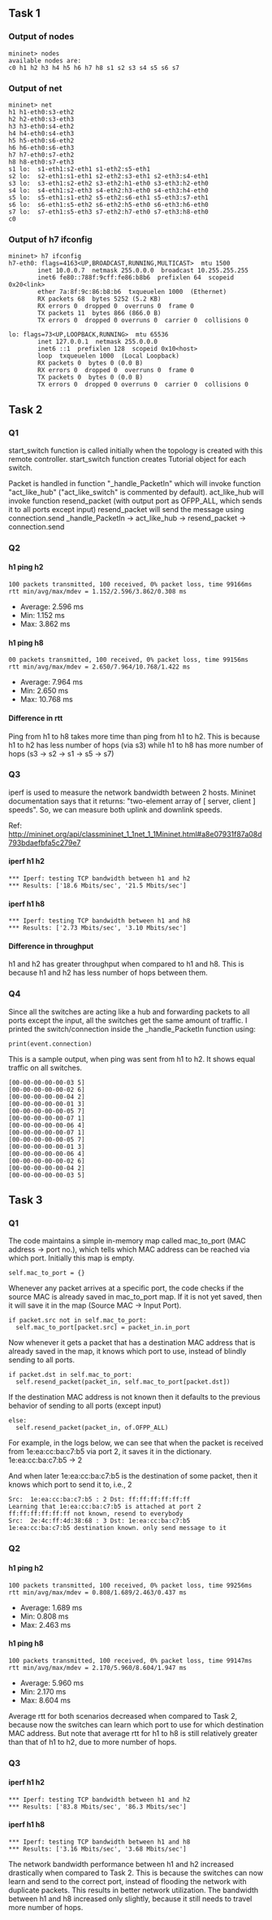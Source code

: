 ## Task 1
### Output of nodes
```
mininet> nodes
available nodes are: 
c0 h1 h2 h3 h4 h5 h6 h7 h8 s1 s2 s3 s4 s5 s6 s7
```
### Output of net
```
mininet> net
h1 h1-eth0:s3-eth2
h2 h2-eth0:s3-eth3
h3 h3-eth0:s4-eth2
h4 h4-eth0:s4-eth3
h5 h5-eth0:s6-eth2
h6 h6-eth0:s6-eth3
h7 h7-eth0:s7-eth2
h8 h8-eth0:s7-eth3
s1 lo:  s1-eth1:s2-eth1 s1-eth2:s5-eth1
s2 lo:  s2-eth1:s1-eth1 s2-eth2:s3-eth1 s2-eth3:s4-eth1
s3 lo:  s3-eth1:s2-eth2 s3-eth2:h1-eth0 s3-eth3:h2-eth0
s4 lo:  s4-eth1:s2-eth3 s4-eth2:h3-eth0 s4-eth3:h4-eth0
s5 lo:  s5-eth1:s1-eth2 s5-eth2:s6-eth1 s5-eth3:s7-eth1
s6 lo:  s6-eth1:s5-eth2 s6-eth2:h5-eth0 s6-eth3:h6-eth0
s7 lo:  s7-eth1:s5-eth3 s7-eth2:h7-eth0 s7-eth3:h8-eth0
c0
```
### Output of h7 ifconfig
```
mininet> h7 ifconfig
h7-eth0: flags=4163<UP,BROADCAST,RUNNING,MULTICAST>  mtu 1500
        inet 10.0.0.7  netmask 255.0.0.0  broadcast 10.255.255.255
        inet6 fe80::788f:9cff:fe86:b8b6  prefixlen 64  scopeid 0x20<link>
        ether 7a:8f:9c:86:b8:b6  txqueuelen 1000  (Ethernet)
        RX packets 68  bytes 5252 (5.2 KB)
        RX errors 0  dropped 0  overruns 0  frame 0
        TX packets 11  bytes 866 (866.0 B)
        TX errors 0  dropped 0 overruns 0  carrier 0  collisions 0

lo: flags=73<UP,LOOPBACK,RUNNING>  mtu 65536
        inet 127.0.0.1  netmask 255.0.0.0
        inet6 ::1  prefixlen 128  scopeid 0x10<host>
        loop  txqueuelen 1000  (Local Loopback)
        RX packets 0  bytes 0 (0.0 B)
        RX errors 0  dropped 0  overruns 0  frame 0
        TX packets 0  bytes 0 (0.0 B)
        TX errors 0  dropped 0 overruns 0  carrier 0  collisions 0
```
## Task 2

### Q1
start_switch function is called initially when the topology is created with this remote controller. start_switch function creates Tutorial object for each switch.

Packet is handled in function "_handle_PacketIn" which will invoke function "act_like_hub" ("act_like_switch" is commented by default).
act_like_hub will invoke function resend_packet (with output port as OFPP_ALL, which sends it to all ports except input)
resend_packet will send the message using connection.send
_handle_PacketIn -> act_like_hub -> resend_packet -> connection.send

### Q2
#### h1 ping h2
```
100 packets transmitted, 100 received, 0% packet loss, time 99166ms
rtt min/avg/max/mdev = 1.152/2.596/3.862/0.308 ms
```
- Average: 2.596 ms
- Min: 1.152 ms
- Max: 3.862 ms

#### h1 ping h8
```
00 packets transmitted, 100 received, 0% packet loss, time 99156ms
rtt min/avg/max/mdev = 2.650/7.964/10.768/1.422 ms
```
- Average: 7.964 ms
- Min: 2.650 ms
- Max: 10.768 ms

#### Difference in rtt
Ping from h1 to h8 takes more time than ping from h1 to h2.
This is because h1 to h2 has less number of hops (via s3) while h1 to h8 has more number of hops (s3 -> s2 -> s1 -> s5 -> s7)

### Q3
iperf is used to measure the network bandwidth between 2 hosts.
Mininet documentation says that it returns: "two-element array of [ server, client ] speeds".
So, we can measure both uplink and downlink speeds.

Ref: http://mininet.org/api/classmininet_1_1net_1_1Mininet.html#a8e07931f87a08d793bdaefbfa5c279e7

#### iperf h1 h2
```
*** Iperf: testing TCP bandwidth between h1 and h2 
*** Results: ['18.6 Mbits/sec', '21.5 Mbits/sec']
```
#### iperf h1 h8
```
*** Iperf: testing TCP bandwidth between h1 and h8 
*** Results: ['2.73 Mbits/sec', '3.10 Mbits/sec']
```
#### Difference in throughput
h1 and h2 has greater throughput when compared to h1 and h8. This is because h1 and h2 has less number of hops between them.

### Q4
Since all the switches are acting like a hub and forwarding packets to all ports except the input, all the switches get the same amount of traffic.
I printed the switch/connection inside the _handle_PacketIn function using:
```
print(event.connection)
```

This is a sample output, when ping was sent from h1 to h2. It shows equal traffic on all switches.
```
[00-00-00-00-00-03 5]
[00-00-00-00-00-02 6]
[00-00-00-00-00-04 2]
[00-00-00-00-00-01 3]
[00-00-00-00-00-05 7]
[00-00-00-00-00-07 1]
[00-00-00-00-00-06 4]
[00-00-00-00-00-07 1]
[00-00-00-00-00-05 7]
[00-00-00-00-00-01 3]
[00-00-00-00-00-06 4]
[00-00-00-00-00-02 6]
[00-00-00-00-00-04 2]
[00-00-00-00-00-03 5]
```

## Task 3

### Q1
The code maintains a simple in-memory map called mac_to_port (MAC address -> port no.), which tells which MAC address can be reached via which port.
Initially this map is empty.
```
self.mac_to_port = {}
```
Whenever any packet arrives at a specific port, the code checks if the source MAC is already saved in mac_to_port map.
If it is not yet saved, then it will save it in the map (Source MAC -> Input Port).
```
if packet.src not in self.mac_to_port:
  self.mac_to_port[packet.src] = packet_in.in_port
```
Now whenever it gets a packet that has a destination MAC address that is already saved in the map, it knows which port to use, instead of blindly sending to all ports.
```
if packet.dst in self.mac_to_port:
  self.resend_packet(packet_in, self.mac_to_port[packet.dst])
```
If the destination MAC address is not known then it defaults to the previous behavior of sending to all ports (except input)
```
else:
  self.resend_packet(packet_in, of.OFPP_ALL)
```

For example, in the logs below, we can see that when the packet is received from 1e:ea:cc:ba:c7:b5 via port 2, it saves it in the dictionary.
1e:ea:cc:ba:c7:b5 -> 2

And when later 1e:ea:cc:ba:c7:b5 is the destination of some packet, then it knows which port to send it to, i.e., 2

```
Src:  1e:ea:cc:ba:c7:b5 : 2 Dst: ff:ff:ff:ff:ff:ff
Learning that 1e:ea:cc:ba:c7:b5 is attached at port 2
ff:ff:ff:ff:ff:ff not known, resend to everybody
Src:  2e:4c:ff:4d:38:68 : 3 Dst: 1e:ea:cc:ba:c7:b5
1e:ea:cc:ba:c7:b5 destination known. only send message to it
```

### Q2

#### h1 ping h2
```
100 packets transmitted, 100 received, 0% packet loss, time 99256ms
rtt min/avg/max/mdev = 0.808/1.689/2.463/0.437 ms
```
- Average: 1.689 ms
- Min: 0.808 ms
- Max: 2.463 ms

#### h1 ping h8
```
100 packets transmitted, 100 received, 0% packet loss, time 99147ms
rtt min/avg/max/mdev = 2.170/5.960/8.604/1.947 ms
```
- Average: 5.960 ms
- Min: 2.170 ms
- Max: 8.604 ms

Average rtt for both scenarios decreased when compared to Task 2, because now the switches can learn which port to use for which destination MAC address.
But note that average rtt for h1 to h8 is still relatively greater than that of h1 to h2, due to more number of hops.

### Q3
#### iperf h1 h2
```
*** Iperf: testing TCP bandwidth between h1 and h2 
*** Results: ['83.8 Mbits/sec', '86.3 Mbits/sec']
```
#### iperf h1 h8
```
*** Iperf: testing TCP bandwidth between h1 and h8 
*** Results: ['3.16 Mbits/sec', '3.68 Mbits/sec']
```
The network bandwidth performance between h1 and h2 increased drastically when compared to Task 2. This is because the switches can now learn and send to the correct port, instead of flooding the network with duplicate packets. This results in better network utilization.
The bandwidth between h1 and h8 increased only slightly, because it still needs to travel more number of hops.
